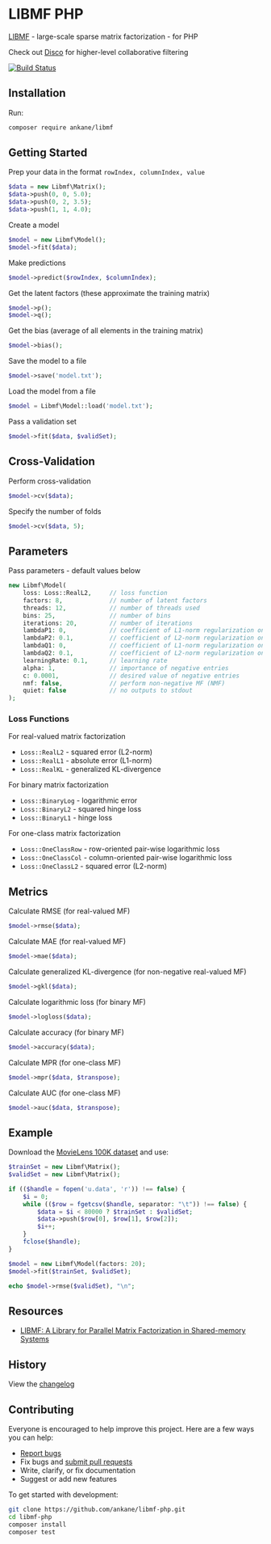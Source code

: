# LIBMF PHP

[LIBMF](https://github.com/cjlin1/libmf) - large-scale sparse matrix factorization - for PHP

Check out [Disco](https://github.com/ankane/disco-php) for higher-level collaborative filtering

[![Build Status](https://github.com/ankane/libmf-php/workflows/build/badge.svg?branch=master)](https://github.com/ankane/libmf-php/actions)

## Installation

Run:

```sh
composer require ankane/libmf
```

## Getting Started

Prep your data in the format `rowIndex, columnIndex, value`

```php
$data = new Libmf\Matrix();
$data->push(0, 0, 5.0);
$data->push(0, 2, 3.5);
$data->push(1, 1, 4.0);
```

Create a model

```php
$model = new Libmf\Model();
$model->fit($data);
```

Make predictions

```php
$model->predict($rowIndex, $columnIndex);
```

Get the latent factors (these approximate the training matrix)

```php
$model->p();
$model->q();
```

Get the bias (average of all elements in the training matrix)

```php
$model->bias();
```

Save the model to a file

```php
$model->save('model.txt');
```

Load the model from a file

```php
$model = Libmf\Model::load('model.txt');
```

Pass a validation set

```php
$model->fit($data, $validSet);
```

## Cross-Validation

Perform cross-validation

```php
$model->cv($data);
```

Specify the number of folds

```php
$model->cv($data, 5);
```

## Parameters

Pass parameters - default values below

```php
new Libmf\Model(
    loss: Loss::RealL2,     // loss function
    factors: 8,             // number of latent factors
    threads: 12,            // number of threads used
    bins: 25,               // number of bins
    iterations: 20,         // number of iterations
    lambdaP1: 0,            // coefficient of L1-norm regularization on P
    lambdaP2: 0.1,          // coefficient of L2-norm regularization on P
    lambdaQ1: 0,            // coefficient of L1-norm regularization on Q
    lambdaQ2: 0.1,          // coefficient of L2-norm regularization on Q
    learningRate: 0.1,      // learning rate
    alpha: 1,               // importance of negative entries
    c: 0.0001,              // desired value of negative entries
    nmf: false,             // perform non-negative MF (NMF)
    quiet: false            // no outputs to stdout
);
```

### Loss Functions

For real-valued matrix factorization

- `Loss::RealL2` - squared error (L2-norm)
- `Loss::RealL1` - absolute error (L1-norm)
- `Loss::RealKL` - generalized KL-divergence

For binary matrix factorization

- `Loss::BinaryLog` - logarithmic error
- `Loss::BinaryL2` - squared hinge loss
- `Loss::BinaryL1` - hinge loss

For one-class matrix factorization

- `Loss::OneClassRow` - row-oriented pair-wise logarithmic loss
- `Loss::OneClassCol` - column-oriented pair-wise logarithmic loss
- `Loss::OneClassL2` - squared error (L2-norm)

## Metrics

Calculate RMSE (for real-valued MF)

```php
$model->rmse($data);
```

Calculate MAE (for real-valued MF)

```php
$model->mae($data);
```

Calculate generalized KL-divergence (for non-negative real-valued MF)

```php
$model->gkl($data);
```

Calculate logarithmic loss (for binary MF)

```php
$model->logloss($data);
```

Calculate accuracy (for binary MF)

```php
$model->accuracy($data);
```

Calculate MPR (for one-class MF)

```php
$model->mpr($data, $transpose);
```

Calculate AUC (for one-class MF)

```php
$model->auc($data, $transpose);
```

## Example

Download the [MovieLens 100K dataset](https://grouplens.org/datasets/movielens/100k/) and use:

```php
$trainSet = new Libmf\Matrix();
$validSet = new Libmf\Matrix();

if (($handle = fopen('u.data', 'r')) !== false) {
    $i = 0;
    while (($row = fgetcsv($handle, separator: "\t")) !== false) {
        $data = $i < 80000 ? $trainSet : $validSet;
        $data->push($row[0], $row[1], $row[2]);
        $i++;
    }
    fclose($handle);
}

$model = new Libmf\Model(factors: 20);
$model->fit($trainSet, $validSet);

echo $model->rmse($validSet), "\n";
```

## Resources

- [LIBMF: A Library for Parallel Matrix Factorization in Shared-memory Systems](https://www.csie.ntu.edu.tw/~cjlin/papers/libmf/libmf_open_source.pdf)

## History

View the [changelog](https://github.com/ankane/libmf-php/blob/master/CHANGELOG.md)

## Contributing

Everyone is encouraged to help improve this project. Here are a few ways you can help:

- [Report bugs](https://github.com/ankane/libmf-php/issues)
- Fix bugs and [submit pull requests](https://github.com/ankane/libmf-php/pulls)
- Write, clarify, or fix documentation
- Suggest or add new features

To get started with development:

```sh
git clone https://github.com/ankane/libmf-php.git
cd libmf-php
composer install
composer test
```
